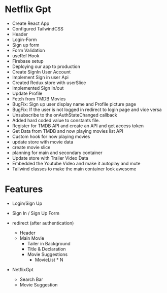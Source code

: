 # Netflix Gpt

- Create React App 
- Configured TailwindCSS 
- Header
- Login-Form
- Sign up form
- Form Validation
- useRef Hook
- Firebase setup
- Deploying our app to production 
- Create SignIn User Account
- Implement Sign in user Api 
- Created Redux store  with userSlice
- Implemented Sign In/out
- Update Profile
- Fetch from TMDB Movies
- BugFix: Sign up user display name and Profile picture page
- BugFix: If the user is not logged in redirect to login page and vice versa 
- Unsubscribe to the onAuthStateChanged callback
- Added hard coded value to constants file. 
- Register for TMDB API and create an API and get access token 
- Get Data from TMDB and now playing movies list API
- Custom hook for now playing movies 
- update store with movie data
- create movie slice
- planning for main and secondary container
- Update store with Trailer Video Data
- Embedded the Youtube Video and make it autoplay and mute
- Tailwind  classes to make the main container look awesome


# Features

- Login/Sign Up
- Sign In / Sign Up Form
- redirect (after authentication)
    - Header
    - Main Movie
      - Tailer in Background
      - Title & Declaration
      - Movie Suggestions 
        - MovieList * N


- NetflixGpt 
    - Search Bar 
    - Movie Suggestion


